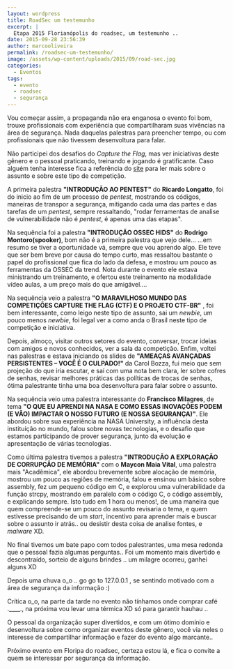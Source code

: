 ```yaml
---
layout: wordpress
title: RoadSec um testemunho
excerpt: |
  Etapa 2015 Florianópolis do roadsec, um testemunho ..
date: 2015-09-28 23:56:39
author: marcooliveira
permalink: /roadsec-um-testemunho/
image: /assets/wp-content/uploads/2015/09/road-sec.jpg
categories:
  - Eventos
tags:
  - evento
  - roadsec
  - segurança
---
```


Vou começar assim, a propaganda não era enganosa o evento foi bom, trouxe profissionais com experiência que compartilharam suas vivências na área de segurança. Nada daquelas palestras para preencher tempo, ou com profissionais que não tivessem desenvoltura para falar.

<!--more-->

Não participei dos desafios do <em>Capture the Flag</em>, mas ver iniciativas deste gênero e o pessoal praticando, treinando e jogando é gratificante. Caso alguém tenha interesse fica a referência do <a href="https://ctf-br.org/" target="_blank">site</a> para ler mais sobre o assunto e sobre este tipo de competição.

A primeira palestra <strong>"INTRODUÇÃO AO PENTEST"</strong> do <strong>Ricardo Longatto</strong>, foi do inicio ao fim de um processo de <em>pentest</em>, mostrando os códigos, maneiras de transpor a segurança, mitigando cada uma das partes e das tarefas de um <em>pentest</em>, sempre ressaltando, "rodar ferramentas de analise de vulnerabilidade não é <em>pentest</em>, é apenas uma das etapas".

Na sequência foi a palestra <strong>"INTRODUÇÃO OSSEC HIDS"</strong> do <strong>Rodrigo Montoro(spooker)</strong>, bom não é a primeira palestra que vejo dele... ...em resumo se tiver a oportunidade vá, sempre que vou aprendo algo. Ele teve que ser bem breve por causa do tempo curto, mas ressaltou bastante o papel do profissional que fica do lado da defesa, e mostrou um pouco as ferramentas da OSSEC da trend. Nota durante o evento ele estava ministrando um treinamento, e ofertou este treinamento na modalidade vídeo aulas, a um preço mais do que amigável....

Na sequência veio a palestra <strong>"O MARAVILHOSO MUNDO DAS COMPETIÇÕES CAPTURE THE FLAG (CTF) E O PROJETO CTF-BR"</strong> , foi bem interessante, como leigo neste tipo de assunto, sai um <em>newbie</em>, um pouco menos <em>newbie</em>, foi legal ver a como anda o Brasil neste tipo de competição e iniciativa.

Depois, almoço, visitar outros setores do evento, conversar, trocar ideias com amigos e novos conhecidos, ver a sala da competição. Enfim, voltei nas palestras e estava iniciando os slides de <strong>"AMEAÇAS AVANÇADAS PERSISTENTES – VOCÊ É O CULPADO!"</strong> da Carol Bozza, fui meio que sem projeção do que iria escutar, e saí com uma nota bem clara, ler sobre cofres de senhas, revisar melhores práticas das políticas de trocas de senhas, ótima palestrante tinha uma boa desenvoltura para falar sobre o assunto.

Na sequência veio uma palestra interessante do <strong>Francisco Milagres</strong>, de tema <strong>"O QUE EU APRENDI NA NASA E COMO ESSAS INOVAÇÕES PODEM (E VÃO) IMPACTAR O NOSSO FUTURO (E NOSSA SEGURANÇA)"</strong>. Ele abordou sobre sua experiência na NASA University, a influência desta instituição no mundo, falou sobre novas tecnologias, e o desafio que estamos participando de prover segurança, junto da evolução e apresentação de várias tecnologias.

Como última palestra tivemos a palestra <strong>"INTRODUÇÃO A EXPLORAÇÃO DE CORRUPÇÃO DE MEMÓRIA"</strong> com o <strong>Maycon Maia Vital</strong>, uma palestra mais "Acadêmica", ele abordou brevemente sobre alocação de memória, mostrou um pouco as regiões de memória, falou e ensinou um básico sobre assembly, fez um pequeno código em C, e explorou uma vulnerabilidade da função strcpy, mostrando em paralelo com o código C, o código assembly, e explicando sempre. Isto tudo em 1 hora ou menos!, de uma maneira que quem compreende-se um pouco do assunto revisaria o tema, e quem estivesse precisando de um <em>start</em>, incentivo para aprender mais e buscar sobre o assunto ir atrás.. ou desistir desta coisa de analise fontes, e <em>malware</em> XD.

No final tivemos um bate papo com todos palestrantes, uma mesa redonda que o pessoal fazia algumas perguntas.. Foi um momento mais divertido e descontraído, sorteio de alguns brindes .. um milagre ocorreu, ganhei alguns XD

Depois uma chuva o_o .. go go to 127.0.0.1 , se sentindo motivado com a área de segurança da informação :)

Crítica o_o, na parte da tarde no evento não tínhamos onde comprar café .____., na próxima vou levar uma térmica XD só para garantir hauhau ..

O pessoal da organização super divertidos, e com um ótimo domínio e desenvoltura sobre como organizar eventos deste gênero, você via neles o interesse de compartilhar informação e fazer do evento algo marcante..

Próximo evento em Floripa do roadsec, certeza estou lá, e fica o convite a quem se interessar por segurança da informação.